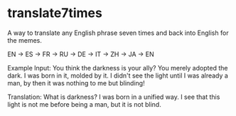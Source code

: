 # translate7times
A way to translate any English phrase seven times and back into English for the memes.

EN -> ES -> FR -> RU -> DE -> IT -> ZH -> JA -> EN

Example Input:
You think the darkness is your ally? You merely adopted the dark. I was born in it, molded by it. I didn't see the light until I was already a man, by then it was nothing to me but blinding!

Translation:
What is darkness? I was born in a unified way. I see that this light is not me before being a man, but it is not blind.
